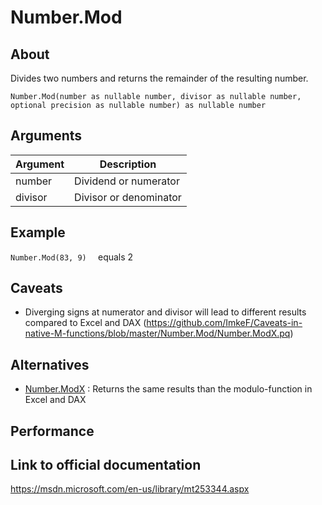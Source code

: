 # Number.Mod

## About

Divides two numbers and returns the remainder of the resulting number.

```Number.Mod(number as nullable number, divisor as nullable number, optional precision as nullable number) as nullable number ```


## Arguments

| Argument | Description |
| ------------------------- | --------------------------------- |
| number                    | Dividend or numerator             |
| divisor                   | Divisor or denominator            |

## Example

```Number.Mod(83, 9)  ```   equals 2 



## Caveats
- Diverging signs at numerator and divisor will lead to different results compared to Excel and DAX (https://github.com/ImkeF/Caveats-in-native-M-functions/blob/master/Number.Mod/Number.ModX.pq) 


## Alternatives
- [Number.ModX](../Number.ModX.pq) : Returns the same results than the modulo-function in Excel and DAX 


## Performance

## Link to official documentation
https://msdn.microsoft.com/en-us/library/mt253344.aspx
